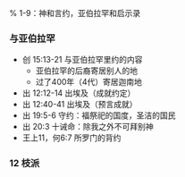 % 1-9：神和言约，亚伯拉罕和启示录

### 与亚伯拉罕

- 创 15:13-21 与亚伯拉罕里约的内容
    - 亚伯拉罕的后裔寄居别人的地
    - 过了400年（4代）寄居迦南地
- 出 12:12-14 出埃及（成就约定）
- 出 12:40-41 出埃及（预言成就）
- 出 19:5-6 守约：福祭祀的国度，圣洁的国民
- 出 20:3 十诫命：除我之外不可拜别神
- 王上11，何6:7 所罗门的背约

### 12 枝派
